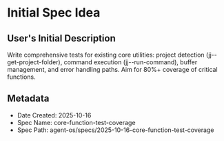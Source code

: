 # Initial Spec Idea

## User's Initial Description
Write comprehensive tests for existing core utilities: project detection (jj--get-project-folder), command execution (jj--run-command), buffer management, and error handling paths. Aim for 80%+ coverage of critical functions.

## Metadata
- Date Created: 2025-10-16
- Spec Name: core-function-test-coverage
- Spec Path: agent-os/specs/2025-10-16-core-function-test-coverage

